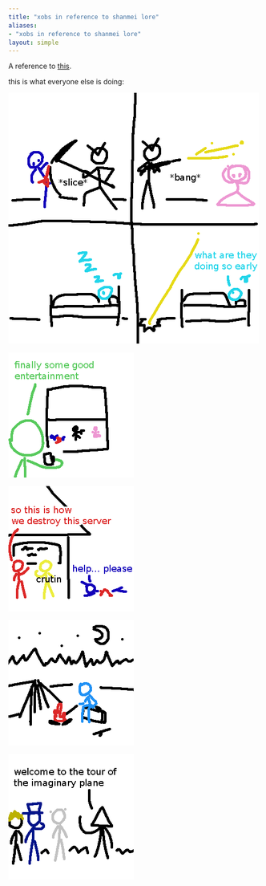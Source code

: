```yaml
---
title: "xobs in reference to shanmei lore"
aliases:
- "xobs in reference to shanmei lore"
layout: simple
---
```


A reference to [this](https://grimreaper2654.github.io/Notes/content/notes/cringe.html).

this is what everyone else is doing:

![isleep](assets/isleep.png)

![iwatch](assets/iwatch.png)

![irevolt](assets/irevolt.png)

![icamp](assets/icamp.png)

![imath](assets/imath.png)
